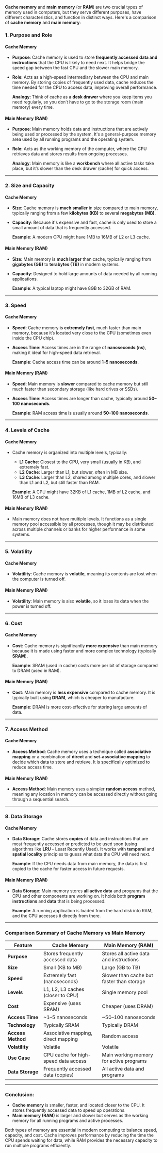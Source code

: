 **Cache memory** and **main memory** (or **RAM**) are two crucial types of memory used in computers, but they serve different purposes, have different characteristics, and function in distinct ways. Here's a comparison of **cache memory** and **main memory**:

### 1. **Purpose and Role**

#### **Cache Memory**
- **Purpose**: Cache memory is used to store **frequently accessed data and instructions** that the CPU is likely to need next. It helps bridge the speed gap between the fast CPU and the slower main memory.
- **Role**: Acts as a high-speed intermediary between the CPU and main memory. By storing copies of frequently used data, cache reduces the time needed for the CPU to access data, improving overall performance.
  
   **Analogy**: Think of cache as a **desk drawer** where you keep items you need regularly, so you don’t have to go to the storage room (main memory) every time.

#### **Main Memory (RAM)**
- **Purpose**: Main memory holds data and instructions that are actively being used or processed by the system. It's a general-purpose memory area used by all running programs and the operating system.
- **Role**: Acts as the working memory of the computer, where the CPU retrieves data and stores results from ongoing processes.

   **Analogy**: Main memory is like a **workbench** where all active tasks take place, but it’s slower than the desk drawer (cache) for quick access.

---

### 2. **Size and Capacity**

#### **Cache Memory**
- **Size**: Cache memory is **much smaller** in size compared to main memory, typically ranging from a few **kilobytes (KB)** to several **megabytes (MB)**.
- **Capacity**: Because it's expensive and fast, cache is only used to store a small amount of data that is frequently accessed.
  
   **Example**: A modern CPU might have 1MB to 16MB of L2 or L3 cache.

#### **Main Memory (RAM)**
- **Size**: Main memory is **much larger** than cache, typically ranging from **gigabytes (GB)** to **terabytes (TB)** in modern systems.
- **Capacity**: Designed to hold large amounts of data needed by all running applications.

   **Example**: A typical laptop might have 8GB to 32GB of RAM.

---

### 3. **Speed**

#### **Cache Memory**
- **Speed**: Cache memory is **extremely fast**, much faster than main memory, because it’s located very close to the CPU (sometimes even inside the CPU chip).
- **Access Time**: Access times are in the range of **nanoseconds (ns)**, making it ideal for high-speed data retrieval.

   **Example**: Cache access time can be around **1–5 nanoseconds**.

#### **Main Memory (RAM)**
- **Speed**: Main memory is **slower** compared to cache memory but still much faster than secondary storage (like hard drives or SSDs).
- **Access Time**: Access times are longer than cache, typically around **50–100 nanoseconds**.

   **Example**: RAM access time is usually around **50–100 nanoseconds**.

---

### 4. **Levels of Cache**

#### **Cache Memory**
- Cache memory is organized into multiple levels, typically:
  - **L1 Cache**: Closest to the CPU, very small (usually in KB), and extremely fast.
  - **L2 Cache**: Larger than L1, but slower, often in MB size.
  - **L3 Cache**: Larger than L2, shared among multiple cores, and slower than L1 and L2, but still faster than RAM.
  
   **Example**: A CPU might have 32KB of L1 cache, 1MB of L2 cache, and 16MB of L3 cache.

#### **Main Memory (RAM)**
- Main memory does not have multiple levels. It functions as a single memory pool accessible by all processes, though it may be distributed across multiple channels or banks for higher performance in some systems.

---

### 5. **Volatility**

#### **Cache Memory**
- **Volatility**: Cache memory is **volatile**, meaning its contents are lost when the computer is turned off.
  
#### **Main Memory (RAM)**
- **Volatility**: Main memory is also **volatile**, so it loses its data when the power is turned off.

---

### 6. **Cost**

#### **Cache Memory**
- **Cost**: Cache memory is significantly **more expensive** than main memory because it is made using faster and more complex technology (typically **SRAM**).
  
   **Example**: SRAM (used in cache) costs more per bit of storage compared to DRAM (used in RAM).

#### **Main Memory (RAM)**
- **Cost**: Main memory is **less expensive** compared to cache memory. It is typically built using **DRAM**, which is cheaper to manufacture.

   **Example**: DRAM is more cost-effective for storing large amounts of data.

---

### 7. **Access Method**

#### **Cache Memory**
- **Access Method**: Cache memory uses a technique called **associative mapping** or a combination of **direct** and **set-associative mapping** to decide which data to store and retrieve. It is specifically optimized to reduce access time.

#### **Main Memory (RAM)**
- **Access Method**: Main memory uses a simpler **random access** method, meaning any location in memory can be accessed directly without going through a sequential search.

---

### 8. **Data Storage**

#### **Cache Memory**
- **Data Storage**: Cache stores **copies** of data and instructions that are most frequently accessed or predicted to be used soon (using algorithms like **LRU** - Least Recently Used). It works with **temporal** and **spatial locality** principles to guess what data the CPU will need next.
  
   **Example**: If the CPU needs data from main memory, the data is first copied to the cache for faster access in future requests.

#### **Main Memory (RAM)**
- **Data Storage**: Main memory stores **all active data** and programs that the CPU and other components are working on. It holds both **program instructions** and **data** that is being processed.

   **Example**: A running application is loaded from the hard disk into RAM, and the CPU accesses it directly from there.

---

### **Comparison Summary of Cache Memory vs Main Memory**

| **Feature**               | **Cache Memory**                           | **Main Memory (RAM)**                   |
|---------------------------|--------------------------------------------|-----------------------------------------|
| **Purpose**                | Stores frequently accessed data            | Stores all active data and instructions |
| **Size**                   | Small (KB to MB)                           | Large (GB to TB)                        |
| **Speed**                  | Extremely fast (nanoseconds)               | Slower than cache but faster than storage |
| **Levels**                 | L1, L2, L3 caches (closer to CPU)          | Single memory pool                      |
| **Cost**                   | Expensive (uses SRAM)                      | Cheaper (uses DRAM)                     |
| **Access Time**            | ~1–5 nanoseconds                           | ~50–100 nanoseconds                     |
| **Technology**             | Typically SRAM                             | Typically DRAM                          |
| **Access Method**          | Associative mapping, direct mapping        | Random access                           |
| **Volatility**             | Volatile                                   | Volatile                                |
| **Use Case**               | CPU cache for high-speed data access       | Main working memory for active programs |
| **Data Storage**           | Frequently accessed data (copies)          | All active data and programs            |

---

### **Conclusion**:
- **Cache memory** is smaller, faster, and located closer to the CPU. It stores frequently accessed data to speed up operations.
- **Main memory (RAM)** is larger and slower but serves as the working memory for all running programs and active processes.

Both types of memory are essential in modern computing to balance speed, capacity, and cost. Cache improves performance by reducing the time the CPU spends waiting for data, while RAM provides the necessary capacity to run multiple programs efficiently.
